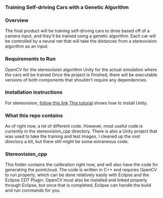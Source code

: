 ### Training Self-driving Cars with a Genetic Algorithm

### Overview
The final product will be training self-driving cars to drive based off of a camera input, and they'll be trained using a genetic algorithm. Each car will be controlled by a neural net that will take the distances from a stereovision algorithm as an input.

### Requirements to Run
OpenCV for the stereovision algorithm
Unity for the actual simulation where the cars will be trained
Once the project is finished, there will be executable versions of both components that shouldn't require any dependencies.

### Installation instructions
For stereovision, [follow this link](https://docs.opencv.org/2.4/doc/tutorials/introduction/linux_eclipse/linux_eclipse.html)
[This tutorial](https://docs.unity3d.com/2017.2/Documentation/Manual/InstallingUnity.html) shows how to install Unity.
### What this repo contains
As of right now, a lot of different code. However, most useful code is currently in the stereovision_cpp directory. There is also a Unity project that was used to take the training and test images, I cleaned up the root directory a bit, but there still might be some extraneous code.

### Stereovision_cpp
This folder contains the calibration right now, and will also have the code for generating the pointcloud. The code is written in C++ and requires OpenCV to run properly, which can be done relatively easily with Eclipse and the Eclipse CDT Plugin. OpenCV must also be installed and linked properly through Eclipse, but once that is completed, Eclipse can handle the build and run commands for you.
